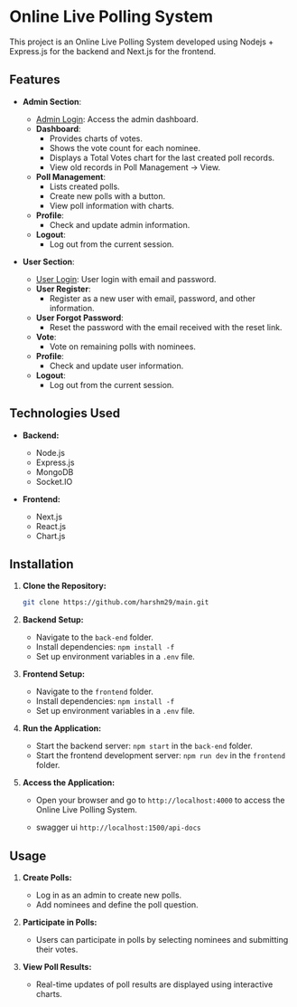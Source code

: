 # Online Live Polling System

This project is an Online Live Polling System developed using Nodejs + Express.js for the backend and Next.js for the frontend.

## Features

- **Admin Section**:

  - [Admin Login](http://localhost:4000/admin/login): Access the admin dashboard.
  - **Dashboard**:
    - Provides charts of votes.
    - Shows the vote count for each nominee.
    - Displays a Total Votes chart for the last created poll records.
    - View old records in Poll Management -> View.
  - **Poll Management**:
    - Lists created polls.
    - Create new polls with a button.
    - View poll information with charts.
  - **Profile**:
    - Check and update admin information.
  - **Logout**:
    - Log out from the current session.

- **User Section**:
  - [User Login](http://localhost:4000/): User login with email and password.
  - **User Register**:
    - Register as a new user with email, password, and other information.
  - **User Forgot Password**:
    - Reset the password with the email received with the reset link.
  - **Vote**:
    - Vote on remaining polls with nominees.
  - **Profile**:
    - Check and update user information.
  - **Logout**:
    - Log out from the current session.

## Technologies Used

- **Backend:**

  - Node.js
  - Express.js
  - MongoDB
  - Socket.IO

- **Frontend:**
  - Next.js
  - React.js
  - Chart.js

## Installation

1. **Clone the Repository:**

   ```bash
   git clone https://github.com/harshm29/main.git
   ```

2. **Backend Setup:**

   - Navigate to the `back-end` folder.
   - Install dependencies: `npm install -f`
   - Set up environment variables in a `.env` file.

3. **Frontend Setup:**

   - Navigate to the `frontend` folder.
   - Install dependencies: `npm install -f`
   - Set up environment variables in a `.env` file.

4. **Run the Application:**

   - Start the backend server: `npm start` in the `back-end` folder.
   - Start the frontend development server: `npm run dev` in the `frontend` folder.

5. **Access the Application:**

   - Open your browser and go to `http://localhost:4000` to access the Online Live Polling System.

   - swagger ui `http://localhost:1500/api-docs`

## Usage

1. **Create Polls:**

   - Log in as an admin to create new polls.
   - Add nominees and define the poll question.

2. **Participate in Polls:**

   - Users can participate in polls by selecting nominees and submitting their votes.

3. **View Poll Results:**
   - Real-time updates of poll results are displayed using interactive charts.
